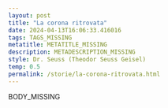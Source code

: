 ```yaml
---
layout: post
title: "La corona ritrovata"
date: 2024-04-13T16:06:33.416016
tags: TAGS_MISSING
metatitle: METATITLE_MISSING
description: METADESCRIPTION_MISSING
style: Dr. Seuss (Theodor Seuss Geisel)
temp: 0.5
permalink: /storie/la-corona-ritrovata.html
---
```

BODY\_MISSING

        